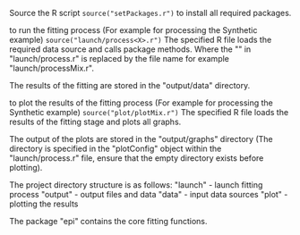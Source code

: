 Source the R script 
`source("setPackages.r")` 
to install all required packages.

to run the fitting process (For example for processing the Synthetic example)
`source("launch/process<X>.r")`
The specified R file loads the required data source and calls package methods. Where the "<X>" in "launch/process<X>.r" is replaced by the file name for example "launch/processMix.r".

The results of the fitting are stored in the "output/data" directory.

to plot the results of the fitting process (For example for processing the Synthetic example)
`source("plot/plotMix.r")`
The specified R file loads the results of the fitting stage and plots all graphs.

The output of the plots are stored in the "output/graphs" directory (The directory is specified in the "plotConfig" object within the "launch/process<X>.r" file, ensure that the empty directory exists before plotting).

The project directory structure is as follows:
    "launch" - launch fitting process
    "output" - output files and data
    "data" - input data sources
    "plot" - plotting the results

The package "epi" contains the core fitting functions.
